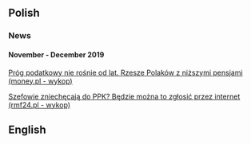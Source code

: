 ## Polish  

### News

#### November - December 2019

[Próg podatkowy nie rośnie od lat. Rzesze Polaków z niższymi pensjami (money.pl - wykop)](https://www.wykop.pl/link/5234721/prog-podatkowy-nie-rosnie-od-lat-rzesze-polakow-z-nizszymi-pensjami/)  

[Szefowie zniechęcają do PPK? Będzie można to zgłosić przez internet (rmf24.pl - wykop)](https://www.wykop.pl/link/5233965/szefowie-zniechecaja-do-ppk-bedzie-mozna-to-zglosic-przez-internet/)  

## English  
